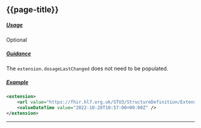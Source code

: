 ## {{page-title}}

<h5><ins>Usage</ins></h5>

<span class="mro-circle optional" title="Optional"></span> Optional


<h5><ins>Guidance</ins></h5>

The `extension.dosageLastChanged` does not need to be populated.


<h5><ins>Example</ins></h5>

```xml
<extension>
    <url value="https://fhir.hl7.org.uk/STU3/StructureDefinition/Extension-CareConnect-MedicationDosageLastChanged-1" />
    <valueDateTime value="2022-10-28T10:57:00+00:00Z" />
</extension>
```

---